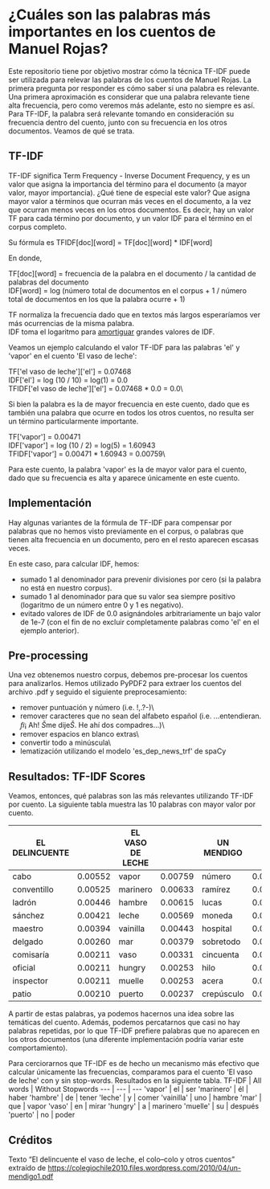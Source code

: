# ¿Cuáles son las palabras más importantes en los cuentos de Manuel Rojas?

Este repositorio tiene por objetivo mostrar cómo la técnica TF-IDF puede ser utilizada para relevar las palabras de los cuentos de Manuel Rojas. La primera pregunta por responder es cómo saber si una palabra es relevante. Una primera aproximación es considerar que una palabra relevante tiene alta frecuencia, pero como veremos más adelante, esto no siempre es así. Para TF-IDF, la palabra será relevante tomando en consideración su frecuencia dentro del cuento, junto con su frecuencia en los otros documentos. Veamos de qué se trata.

## TF-IDF

TF-IDF significa Term Frequency - Inverse Document Frequency, y es un valor que asigna la importancia del término para el documento (a mayor valor, mayor importancia). ¿Qué tiene de especial este valor? Que asigna mayor valor a términos que ocurran más veces en el documento, a la vez que ocurran menos veces en los otros documentos. Es decir, hay un valor TF para cada término por documento, y un valor IDF para el término en el corpus completo.

<!-- <img src="https://render.githubusercontent.com/render/math?math=TFIDF[word] = TF[word] * IDF[word]"> -->

Su fórmula es TFIDF[doc][word] = TF[doc][word] * IDF[word]

En donde,

TF[doc][word] = frecuencia de la palabra en el documento / la cantidad de palabras del documento\
IDF[word] = log (número total de documentos en el corpus + 1 / número total de documentos en los que la palabra ocurre + 1)

TF normaliza la frecuencia dado que en textos más largos esperaríamos ver más ocurrencias de la misma palabra.\
IDF toma el logaritmo para [amortiguar](https://en.wikipedia.org/wiki/Natural_logarithm) grandes valores de IDF.

Veamos un ejemplo calculando el valor TF-IDF para las palabras 'el' y 'vapor' en el cuento 'El vaso de leche':

TF['el vaso de leche']['el'] = 0.07468\
IDF['el'] = log (10 / 10) = log(1) = 0.0\
TFIDF['el vaso de leche']['el'] = 0.07468 * 0.0 = 0.0\

Si bien la palabra es la de mayor frecuencia en este cuento, dado que es también una palabra que ocurre en todos los otros cuentos, no resulta ser un término particularmente importante.

TF['vapor'] = 0.00471\
IDF['vapor'] = log (10 / 2) = log(5) = 1.60943\
TFIDF['vapor'] = 0.00471 * 1.60943 = 0.00759\

Para este cuento, la palabra 'vapor' es la de mayor valor para el cuento, dado que su frecuencia es alta y aparece únicamente en este cuento.

## Implementación
Hay algunas variantes de la fórmula de TF-IDF para compensar por palabras que no hemos visto previamente en el corpus, o palabras que tienen alta frecuencia en un documento, pero en el resto aparecen escasas veces.

En este caso, para calcular IDF, hemos:
- sumado 1 al denominador para prevenir divisiones por cero (si la palabra no está en nuestro corpus).
- sumado 1 al denominador para que su valor sea siempre positivo (logaritmo de un número entre 0 y 1 es negativo).
- evitado valores de IDF de 0.0 asignándoles arbitrariamente un bajo valor de 1e-7 (con el fin de no excluir completamente palabras como 'el' en el ejemplo anterior).

## Pre-processing
Una vez obtenemos nuestro corpus, debemos pre-procesar los cuentos para analizarlos. Hemos utilizado PyPDF2 para extraer los cuentos del archivo .pdf y seguido el siguiente preprocesamiento:

- remover puntuación y número (i.e. !,.?-)\
- remover caracteres que no sean del alfabeto español (i.e. ...entendieran. *ﬁ*¡ Ah! *Š*me dije*Š*. He ahí dos compadres...)\
- remover espacios en blanco extras\
- convertir todo a minúscula\
- lematización utilizando el modelo 'es_dep_news_trf' de spaCy

## Resultados: TF-IDF Scores
Veamos, entonces, qué palabras son las más relevantes utilizando TF-IDF por cuento. La siguiente tabla muestra las 10 palabras con mayor valor por cuento.

EL DELINCUENTE | | EL VASO DE LECHE | | UN MENDIGO | | EL TRAMPOLÍN | | EL COLO - COLO | | LA AVENTURA DE MR. JAIVA | | PEDRO EL PEQUENERO | | UN LADRÓN Y SU MUJER | | LA COMPAÑERA DE VIAJES | 
 --- | --- | --- | --- | --- | --- | --- | --- | --- | --- | --- | --- | --- | --- | --- | --- | --- 
cabo | 0.00552 | vapor | 0.00759 | número | 0.00654 | agente | 0.00672 | colocolo | 0.01137 | mr | 0.01217 | pedro | 0.02940 | córdoba | 0.01167 | milán | 0.00538
conventillo | 0.00525 | marinero | 0.00633 | ramírez | 0.00605 | preso | 0.00434 | josé | 0.00627 | tony | 0.01077 | sed | 0.01585 | pancho | 0.00988 | señorita | 0.00448
ladrón | 0.00446 | hambre | 0.00615 | lucas | 0.00423 | esposa | 0.00336 | colo | 0.00470 | jaiva | 0.01030 | chuico | 0.00995 | cabo | 0.00739 | hotel | 0.00402
sánchez | 0.00421 | leche | 0.00569 | moneda | 0.00363 | tren | 0.00306 | vicente | 0.00469 | circo | 0.00983 | jesús | 0.00744 | indio | 0.00539 | duse | 0.00359
maestro | 0.00394 | vainilla | 0.00443 | hospital | 0.00302 | argolla | 0.00269 | manuel | 0.00431 | raúl | 0.00843 | cantina | 0.00692 | fuga | 0.00404 | viajar | 0.00314
delgado | 0.00260 | mar | 0.00379 | sobretodo | 0.00242 | amigo | 0.00223 | montero | 0.00392 | seguel | 0.00749 | chicha | 0.00605 | calabozo | 0.00369 | muchacha | 0.00314
comisaría | 0.00211 | vaso | 0.00331 | cincuenta | 0.00242 | patrón | 0.00203 | ratón | 0.00353 | público | 0.00735 | vaso | 0.00388 | cárcel | 0.00359 | tren | 0.00306
oficial | 0.00211 | hungry | 0.00253 | hilo | 0.00226 | relato | 0.00202 | antuco | 0.00314 | imitación | 0.00421 | rey | 0.00346 | reja | 0.00359 | compañera | 0.00269
inspector | 0.00211 | muelle | 0.00253 | acera | 0.00208 | conciencia | 0.00202 | candelilla | 0.00314 | cómico | 0.00375 | vicho | 0.00303 | francisco | 0.00336 | revista | 0.00269
patio | 0.00210 | puerto | 0.00237 | crepúsculo | 0.00181 | determinado | 0.00202 | caballo | 0.00304 | griego | 0.00375 | don | 0.00303 | marido | 0.00302 | usted | 0.00230

A partir de estas palabras, ya podemos hacernos una idea sobre las temáticas del cuento. Además, podemos percatarnos que casi no hay palabras repetidas, por lo que TF-IDF prefiere palabras que no aparecen en los otros documentos (una diferente implementación podría variar este comportamiento). 

Para cerciorarnos que TF-IDF es de hecho un mecanismo más efectivo que calcular únicamente las frecuencias, comparamos para el cuento 'El vaso de leche' con y sin stop-words. Resultados en la siguiente tabla.
TF-IDF | All words | Without Stopwords
--- | --- | ---
'vapor' | el | ser
'marinero' | él | haber
'hambre' | de | tener
'leche' | y | comer
'vainilla' | uno | hambre
'mar' | que | vapor
'vaso' | en | mirar
'hungry' | a | marinero
'muelle' | su | después
'puerto' | no | poder

## Créditos
Texto “El delincuente el vaso de leche, el colo–colo y otros cuentos” extraído de https://colegiochile2010.files.wordpress.com/2010/04/un-mendigo1.pdf
